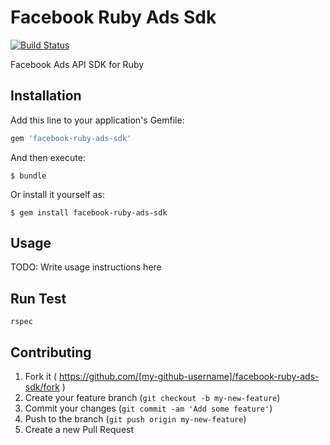 # Facebook Ruby Ads Sdk

[![Build Status](https://travis-ci.org/pitchtarget/facebook-ruby-ads-sdk.svg)](https://travis-ci.org/pitchtarget/facebook-ruby-ads-sdk)

Facebook Ads API SDK for Ruby

## Installation

Add this line to your application's Gemfile:

```ruby
gem 'facebook-ruby-ads-sdk'
```

And then execute:

    $ bundle

Or install it yourself as:

    $ gem install facebook-ruby-ads-sdk

## Usage

TODO: Write usage instructions here

## Run Test

`rspec`

## Contributing

1. Fork it ( https://github.com/[my-github-username]/facebook-ruby-ads-sdk/fork )
2. Create your feature branch (`git checkout -b my-new-feature`)
3. Commit your changes (`git commit -am 'Add some feature'`)
4. Push to the branch (`git push origin my-new-feature`)
5. Create a new Pull Request
